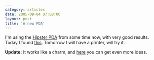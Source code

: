 ```yaml
---
category: articles
date: 2005-09-04 07:08:00
layout: post
title: 'A new PDA'
---
```


<p>I'm using the <a href="http://merlin.blogs.com/43folders/2004/09/introducing_the.html">Hipster PDA</a> from some time now, with very good results. Today I found <a href="http://www.pocketmod.com/">this</a>. Tomorrow I will have a printer, will try it.</p>

<p><strong>Update:</strong> It works like a charm, and <a href="http://www.diyplanner.com/">here</a> you can get even more ideas.</p>
